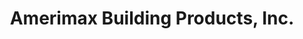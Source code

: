 ---
title: "Amerimax Building Products, Inc."
url: /phoenix/amerimax-building-products-inc/
shop: Großhandel
---